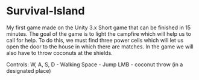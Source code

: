 # Survival-Island

My first game made on the Unity 3.x
Short game that can be finished in 15 minutes. The goal of the game is to light the campfire which will help us to call for help. To do this, we must find three power cells which will let us open the door to the house in which there are matches. In the game we will also have to throw coconuts at the shields.

Controls:
W, A, S, D - Walking
Space - Jump
LMB - coconut throw (in a designated place)
